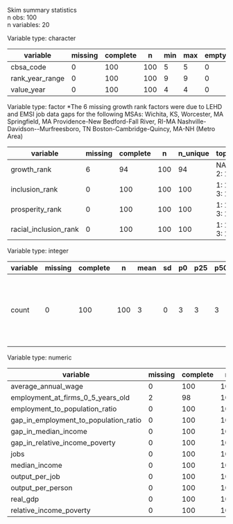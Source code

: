 Skim summary statistics  
 n obs: 100    
 n variables: 20    

Variable type: character

|    variable     | missing | complete |  n  | min | max | empty | n_unique |
|-----------------|---------|----------|-----|-----|-----|-------|----------|
|    cbsa_code    |    0    |   100    | 100 |  5  |  5  |   0   |   100    |
| rank_year_range |    0    |   100    | 100 |  9  |  9  |   0   |    1     |
|   value_year    |    0    |   100    | 100 |  4  |  4  |   0   |    1     |


Variable type: factor
*The 6 missing growth rank factors were due to LEHD and EMSI job data gaps for the following MSAs:
Wichita, KS, 
Worcester, MA
Springfield, MA
Providence-New Bedford-Fall River, RI-MA
Nashville-Davidson--Murfreesboro, TN 
Boston-Cambridge-Quincy, MA-NH (Metro Area)


|       variable        | missing | complete |  n  | n_unique |       top_counts        | ordered |
|-----------------------|---------|----------|-----|----------|-------------------------|---------|
|      growth_rank      |    6    |    94    | 100 |    94    | NA: 6, 1: 1, 2: 1, 3: 1 |  FALSE  |
|    inclusion_rank     |    0    |   100    | 100 |   100    | 1: 1, 2: 1, 3: 1, 4: 1  |  FALSE  |
|    prosperity_rank    |    0    |   100    | 100 |   100    | 1: 1, 2: 1, 3: 1, 4: 1  |  FALSE  |
| racial_inclusion_rank |    0    |   100    | 100 |   100    | 1: 1, 2: 1, 3: 1, 4: 1  |  FALSE  |

Variable type: integer

| variable | missing | complete |  n  | mean | sd | p0 | p25 | p50 | p75 | p100 |   hist   |
|----------|---------|----------|-----|------|----|----|-----|-----|-----|------|----------|
|  count   |    0    |   100    | 100 |  3   | 0  | 3  |  3  |  3  |  3  |  3   | <U+2581><U+2581><U+2581><U+2587><U+2581><U+2581><U+2581><U+2581> |

Variable type: numeric

|               variable                | missing | complete |  n  |   mean    |     sd     |    p0    |    p25    |    p50    |    p75     |   p100    |
|---------------------------------------|---------|----------|-----|-----------|------------|----------|-----------|-----------|------------|-----------|
|          average_annual_wage          |    0    |   100    | 100 | 52130.57  |  11466.65  | 33246.19 | 45759.86  | 49723.55  |  54163.46  | 122925.66 |
|   employment_at_firms_0_5_years_old   |    2    |    98    | 100 |   1e+05   | 151893.41  |  15250   |  28671.5  |   45098   | 109763.25  |  1064924  |
|    employment_to_population_ratio     |    0    |   100    | 100 |   0.73    |   0.037    |   0.61   |   0.71    |   0.73    |    0.75    |   0.82    |
| gap_in_employment_to_population_ratio |    0    |   100    | 100 |   0.057   |   0.039    |  0.0014  |   0.025   |   0.05    |   0.077    |   0.16    |
|         gap_in_median_income          |    0    |   100    | 100 | 13315.13  |  4895.34   |  917.53  |  10046.5  | 12801.99  |  15959.9   | 28716.13  |
|    gap_in_relative_income_poverty     |    0    |   100    | 100 |   0.077   |   0.033    |  0.0061  |   0.057   |   0.074   |    0.1     |   0.17    |
|                 jobs                  |    0    |   100    | 100 |   1e+06   | 1315998.77 |  2e+05   | 335738.5  | 546661.34 | 1130563.83 | 9516272.7 |
|             median_income             |    0    |   100    | 100 | 34389.27  |  5368.51   | 20983.13 | 30124.12  | 34052.01  |  36580.98  | 52890.57  |
|            output_per_job             |    0    |   100    | 100 | 124365.72 |  26774.61  | 75756.02 | 108378.39 | 118084.97 | 130887.79  | 279206.06 |
|           output_per_person           |    0    |   100    | 100 | 58687.32  |  17394.42  | 23159.45 | 50049.95  | 57172.63  |  65982.39  | 156625.52 |
|               real_gdp                |    0    |   100    | 100 |  1.4e+11  |  2.2e+11   | 1.8e+10  |  3.9e+10  |  6.6e+10  |  1.4e+11   |  1.7e+12  |
|        relative_income_poverty        |    0    |   100    | 100 |   0.26    |    0.02    |   0.2    |   0.25    |   0.26    |    0.27    |   0.33    |
